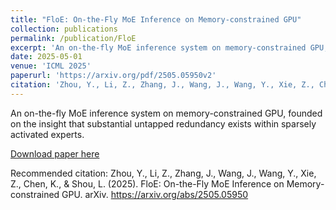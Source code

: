 ```yaml
---
title: "FloE: On-the-Fly MoE Inference on Memory-constrained GPU"
collection: publications
permalink: /publication/FloE
excerpt: 'An on-the-fly MoE inference system on memory-constrained GPU, founded on the insight that substantial untapped redundancy exists within sparsely activated experts.'
date: 2025-05-01
venue: 'ICML 2025'
paperurl: 'https://arxiv.org/pdf/2505.05950v2'
citation: 'Zhou, Y., Li, Z., Zhang, J., Wang, J., Wang, Y., Xie, Z., Chen, K., & Shou, L. (2025). FloE: On-the-Fly MoE Inference on Memory-constrained GPU. arXiv. https://arxiv.org/abs/2505.05950'
---
```

An on-the-fly MoE inference system on memory-constrained GPU, founded on the insight that substantial untapped redundancy exists within sparsely activated experts.

[Download paper here](https://arxiv.org/pdf/2505.05950v2)

Recommended citation: Zhou, Y., Li, Z., Zhang, J., Wang, J., Wang, Y., Xie, Z., Chen, K., & Shou, L. (2025). FloE: On-the-Fly MoE Inference on Memory-constrained GPU. arXiv. https://arxiv.org/abs/2505.05950
